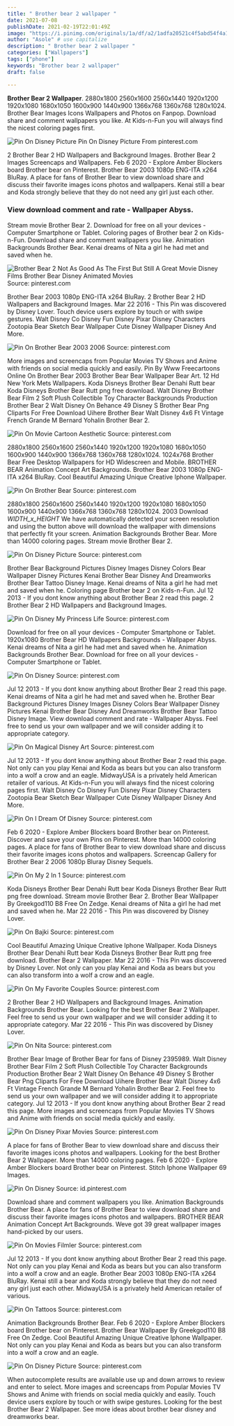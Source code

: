 ```yaml
---
title: " Brother bear 2 wallpaper "
date: 2021-07-08
publishDate: 2021-02-19T22:01:49Z
image: "https://i.pinimg.com/originals/1a/df/a2/1adfa20521c4f5abd54f4a13c149a25f.jpg"
author: "Asole" # use capitalize
description: " Brother bear 2 wallpaper "
categories: ["Wallpapers"]
tags: ["phone"]
keywords: "Brother bear 2 wallpaper"
draft: false

---
```



**Brother Bear 2 Wallpaper**. 2880x1800 2560x1600 2560x1440 1920x1200 1920x1080 1680x1050 1600x900 1440x900 1366x768 1360x768 1280x1024. Brother Bear Images Icons Wallpapers and Photos on Fanpop. Download share and comment wallpapers you like. At Kids-n-Fun you will always find the nicest coloring pages first.

![Pin On Disney Picture](https://i.pinimg.com/originals/f2/9c/5c/f29c5c480179914cac01afce049f885a.jpg "Pin On Disney Picture")
Pin On Disney Picture From pinterest.com


2 Brother Bear 2 HD Wallpapers and Background Images. Brother Bear 2 Images Screencaps and Wallpapers. Feb 6 2020 - Explore Amber Blockers board Brother bear on Pinterest. Brother Bear 2003 1080p ENG-ITA x264 BluRay. A place for fans of Brother Bear to view download share and discuss their favorite images icons photos and wallpapers. Kenai still a bear and Koda strongly believe that they do not need any girl just each other.

### View download comment and rate - Wallpaper Abyss.

Stream movie Brother Bear 2. Download for free on all your devices - Computer Smartphone or Tablet. Coloring pages of Brother bear 2 on Kids-n-Fun. Download share and comment wallpapers you like. Animation Backgrounds Brother Bear. Kenai dreams of Nita a girl he had met and saved when he.


![Brother Bear 2 Not As Good As The First But Still A Great Movie Disney Films Brother Bear Disney Animated Movies](https://i.pinimg.com/originals/05/d6/17/05d617fec427c44bd2ea1cf0c499113a.jpg "Brother Bear 2 Not As Good As The First But Still A Great Movie Disney Films Brother Bear Disney Animated Movies")
Source: pinterest.com

Brother Bear 2003 1080p ENG-ITA x264 BluRay. 2 Brother Bear 2 HD Wallpapers and Background Images. Mar 22 2016 - This Pin was discovered by Disney Lover. Touch device users explore by touch or with swipe gestures. Walt Disney Co Disney Fun Disney Pixar Disney Characters Zootopia Bear Sketch Bear Wallpaper Cute Disney Wallpaper Disney And More.

![Pin On Brother Bear 2003 2006](https://i.pinimg.com/originals/cd/50/a5/cd50a52d41cb39664d080ece77c47c49.jpg "Pin On Brother Bear 2003 2006")
Source: pinterest.com

More images and screencaps from Popular Movies TV Shows and Anime with friends on social media quickly and easily. Pin By Www Freecartoons Online On Brother Bear 2003 Brother Bear Bear Wallpaper Bear Art. 12 Hd New York Mets Wallpapers. Koda Disneys Brother Bear Denahi Rutt bear Koda Disneys Brother Bear Rutt png free download. Walt Disney Brother Bear Film 2 Soft Plush Collectible Toy Character Backgrounds Production Brother Bear 2 Walt Disney On Behance 49 Disney S Brother Bear Png Cliparts For Free Download Uihere Brother Bear Walt Disney 4x6 Ft Vintage French Grande M Bernard Yohalin Brother Bear 2.

![Pin On Movie Cartoon Aesthetic](https://i.pinimg.com/originals/e3/30/91/e33091b5c8e0d3c9ec32d278c12febc6.jpg "Pin On Movie Cartoon Aesthetic")
Source: pinterest.com

2880x1800 2560x1600 2560x1440 1920x1200 1920x1080 1680x1050 1600x900 1440x900 1366x768 1360x768 1280x1024. 1024x768 Brother Bear Free Desktop Wallpapers for HD Widescreen and Mobile. BROTHER BEAR Animation Concept Art Backgrounds. Brother Bear 2003 1080p ENG-ITA x264 BluRay. Cool Beautiful Amazing Unique Creative Iphone Wallpaper.

![Pin On Brother Bear](https://i.pinimg.com/originals/ab/da/0b/abda0bddcd3bb48b5439c8d41b865213.jpg "Pin On Brother Bear")
Source: pinterest.com

2880x1800 2560x1600 2560x1440 1920x1200 1920x1080 1680x1050 1600x900 1440x900 1366x768 1360x768 1280x1024. 2003 Download _WIDTH_x_HEIGHT_ We have automatically detected your screen resolution and using the button above will download the wallpaper with dimensions that perfectly fit your screen. Animation Backgrounds Brother Bear. More than 14000 coloring pages. Stream movie Brother Bear 2.

![Pin On Disney Picture](https://i.pinimg.com/originals/f2/9c/5c/f29c5c480179914cac01afce049f885a.jpg "Pin On Disney Picture")
Source: pinterest.com

Brother Bear Background Pictures Disney Images Disney Colors Bear Wallpaper Disney Pictures Kenai Brother Bear Disney And Dreamworks Brother Bear Tattoo Disney Image. Kenai dreams of Nita a girl he had met and saved when he. Coloring page Brother bear 2 on Kids-n-Fun. Jul 12 2013 - If you dont know anything about Brother Bear 2 read this page. 2 Brother Bear 2 HD Wallpapers and Background Images.

![Pin On Disney My Princess Life](https://i.pinimg.com/originals/b3/58/75/b358752a0dafeecd411d0f776a1527e0.jpg "Pin On Disney My Princess Life")
Source: pinterest.com

Download for free on all your devices - Computer Smartphone or Tablet. 1920x1080 Brother Bear HD Wallpapers Backgrounds - Wallpaper Abyss. Kenai dreams of Nita a girl he had met and saved when he. Animation Backgrounds Brother Bear. Download for free on all your devices - Computer Smartphone or Tablet.

![Pin On Disney](https://i.pinimg.com/originals/d7/0d/3e/d70d3e4e77a2dc1a0544adf808572a67.jpg "Pin On Disney")
Source: pinterest.com

Jul 12 2013 - If you dont know anything about Brother Bear 2 read this page. Kenai dreams of Nita a girl he had met and saved when he. Brother Bear Background Pictures Disney Images Disney Colors Bear Wallpaper Disney Pictures Kenai Brother Bear Disney And Dreamworks Brother Bear Tattoo Disney Image. View download comment and rate - Wallpaper Abyss. Feel free to send us your own wallpaper and we will consider adding it to appropriate category.

![Pin On Magical Disney Art](https://i.pinimg.com/originals/ae/5d/a4/ae5da4cb24581ea1d909948c219af420.jpg "Pin On Magical Disney Art")
Source: pinterest.com

Jul 12 2013 - If you dont know anything about Brother Bear 2 read this page. Not only can you play Kenai and Koda as bears but you can also transform into a wolf a crow and an eagle. MidwayUSA is a privately held American retailer of various. At Kids-n-Fun you will always find the nicest coloring pages first. Walt Disney Co Disney Fun Disney Pixar Disney Characters Zootopia Bear Sketch Bear Wallpaper Cute Disney Wallpaper Disney And More.

![Pin On I Dream Of Disney](https://i.pinimg.com/originals/39/36/7e/39367e6da7c3b38cbf39125cce98db54.jpg "Pin On I Dream Of Disney")
Source: pinterest.com

Feb 6 2020 - Explore Amber Blockers board Brother bear on Pinterest. Discover and save your own Pins on Pinterest. More than 14000 coloring pages. A place for fans of Brother Bear to view download share and discuss their favorite images icons photos and wallpapers. Screencap Gallery for Brother Bear 2 2006 1080p Bluray Disney Sequels.

![Pin On My 2 In 1](https://i.pinimg.com/originals/f5/79/81/f579816c56f4904f87292060e3c654bf.jpg "Pin On My 2 In 1")
Source: pinterest.com

Koda Disneys Brother Bear Denahi Rutt bear Koda Disneys Brother Bear Rutt png free download. Stream movie Brother Bear 2. Brother Bear Wallpaper By Greekgod110 B8 Free On Zedge. Kenai dreams of Nita a girl he had met and saved when he. Mar 22 2016 - This Pin was discovered by Disney Lover.

![Pin On Bajki](https://i.pinimg.com/originals/14/c8/c8/14c8c87ba40ade649cb53a02576a822f.jpg "Pin On Bajki")
Source: pinterest.com

Cool Beautiful Amazing Unique Creative Iphone Wallpaper. Koda Disneys Brother Bear Denahi Rutt bear Koda Disneys Brother Bear Rutt png free download. Brother Bear 2 Wallpaper. Mar 22 2016 - This Pin was discovered by Disney Lover. Not only can you play Kenai and Koda as bears but you can also transform into a wolf a crow and an eagle.

![Pin On My Favorite Couples](https://i.pinimg.com/originals/a3/0e/6c/a30e6ce00cc2abd2a871b751f705e889.png "Pin On My Favorite Couples")
Source: pinterest.com

2 Brother Bear 2 HD Wallpapers and Background Images. Animation Backgrounds Brother Bear. Looking for the best Brother Bear 2 Wallpaper. Feel free to send us your own wallpaper and we will consider adding it to appropriate category. Mar 22 2016 - This Pin was discovered by Disney Lover.

![Pin On Nita](https://i.pinimg.com/originals/b1/c4/10/b1c410434c9ebaf68691f642423319c6.jpg "Pin On Nita")
Source: pinterest.com

Brother Bear Image of Brother Bear for fans of Disney 2395989. Walt Disney Brother Bear Film 2 Soft Plush Collectible Toy Character Backgrounds Production Brother Bear 2 Walt Disney On Behance 49 Disney S Brother Bear Png Cliparts For Free Download Uihere Brother Bear Walt Disney 4x6 Ft Vintage French Grande M Bernard Yohalin Brother Bear 2. Feel free to send us your own wallpaper and we will consider adding it to appropriate category. Jul 12 2013 - If you dont know anything about Brother Bear 2 read this page. More images and screencaps from Popular Movies TV Shows and Anime with friends on social media quickly and easily.

![Pin On Disney Pixar Movies](https://i.pinimg.com/originals/99/b6/9d/99b69d60a975d195fa509d54071d362c.jpg "Pin On Disney Pixar Movies")
Source: pinterest.com

A place for fans of Brother Bear to view download share and discuss their favorite images icons photos and wallpapers. Looking for the best Brother Bear 2 Wallpaper. More than 14000 coloring pages. Feb 6 2020 - Explore Amber Blockers board Brother bear on Pinterest. Stitch Iphone Wallpaper 69 Images.

![Pin On Disney](https://i.pinimg.com/originals/b6/ff/f8/b6fff8b9a068fe7a05d93503482fff57.jpg "Pin On Disney")
Source: id.pinterest.com

Download share and comment wallpapers you like. Animation Backgrounds Brother Bear. A place for fans of Brother Bear to view download share and discuss their favorite images icons photos and wallpapers. BROTHER BEAR Animation Concept Art Backgrounds. Weve got 39 great wallpaper images hand-picked by our users.

![Pin On Movies Filmler](https://i.pinimg.com/originals/c2/15/02/c2150236d2b8807c5cbdeed983b17565.jpg "Pin On Movies Filmler")
Source: pinterest.com

Jul 12 2013 - If you dont know anything about Brother Bear 2 read this page. Not only can you play Kenai and Koda as bears but you can also transform into a wolf a crow and an eagle. Brother Bear 2003 1080p ENG-ITA x264 BluRay. Kenai still a bear and Koda strongly believe that they do not need any girl just each other. MidwayUSA is a privately held American retailer of various.

![Pin On Tattoos](https://i.pinimg.com/originals/ec/0d/c8/ec0dc8ae2a5c3caafca0e74cbc13867f.jpg "Pin On Tattoos")
Source: pinterest.com

Animation Backgrounds Brother Bear. Feb 6 2020 - Explore Amber Blockers board Brother bear on Pinterest. Brother Bear Wallpaper By Greekgod110 B8 Free On Zedge. Cool Beautiful Amazing Unique Creative Iphone Wallpaper. Not only can you play Kenai and Koda as bears but you can also transform into a wolf a crow and an eagle.

![Pin On Disney Picture](https://i.pinimg.com/originals/1a/df/a2/1adfa20521c4f5abd54f4a13c149a25f.jpg "Pin On Disney Picture")
Source: pinterest.com

When autocomplete results are available use up and down arrows to review and enter to select. More images and screencaps from Popular Movies TV Shows and Anime with friends on social media quickly and easily. Touch device users explore by touch or with swipe gestures. Looking for the best Brother Bear 2 Wallpaper. See more ideas about brother bear disney and dreamworks bear.

